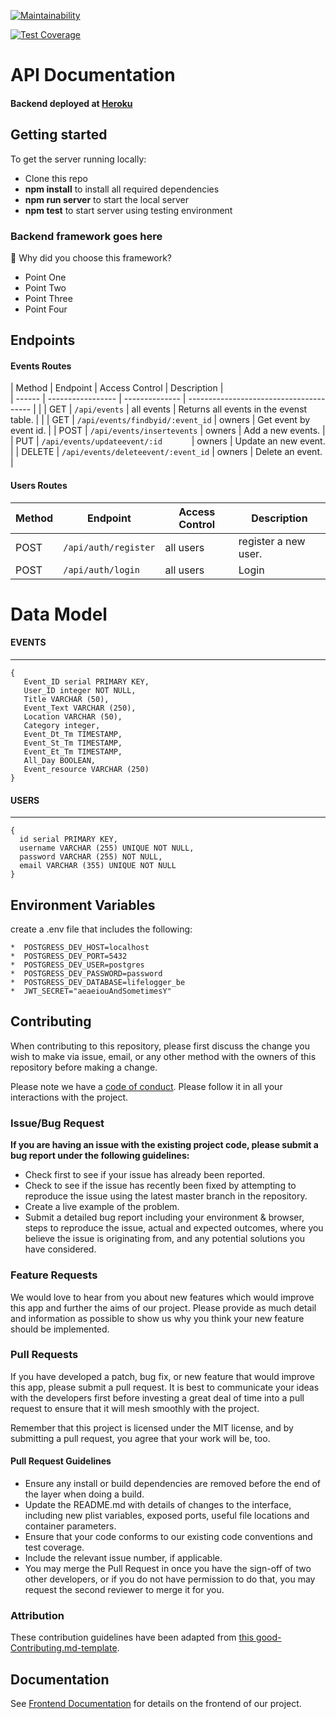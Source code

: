 [![Maintainability](https://api.codeclimate.com/v1/badges/0915a297bde344a86b20/maintainability)](https://codeclimate.com/github/Lambda-School-Labs/life-logger-be/maintainability)

[![Test Coverage](https://api.codeclimate.com/v1/badges/0915a297bde344a86b20/test_coverage)](https://codeclimate.com/github/Lambda-School-Labs/life-logger-be/test_coverage)


# API Documentation

#### Backend deployed at [Heroku](https://production-life-logger-be.herokuapp.com/) <br>

## Getting started

To get the server running locally:

- Clone this repo
- **npm install** to install all required dependencies
- **npm run server** to start the local server
- **npm test** to start server using testing environment

### Backend framework goes here

🚫 Why did you choose this framework?

-    Point One
-    Point Two
-    Point Three
-    Point Four

## Endpoints

#### Events Routes

| Method | Endpoint                            | Access Control                          | Description                             |                                 
| ------ | ----------------- | --------------  | --------------------------------------- |                                         |
| GET    | `/api/events`     | all events      | Returns all events in the evenst table. |                                         |
| GET    | `/api/events/findbyid/:event_id`    | owners                                  | Get event by event id.                  |
| POST   | `/api/events/insertevents`          | owners                                  | Add a new events.                       |
| PUT    | `/api/events/updateevent/:id      ` | owners                                  | Update an new event.                    |
| DELETE | `/api/events/deleteevent/:event_id` | owners                                  | Delete an event.                        |

#### Users Routes

| Method | Endpoint             | Access Control | Description          |
| ------ | -------------------- | -------------- | -------------------- |
| POST   | `/api/auth/register` | all users      | register a new user. |
| POST   | `/api/auth/login`    | all users      | Login                |


# Data Model

#### EVENTS

---

```
{
   Event_ID serial PRIMARY KEY,
   User_ID integer NOT NULL,
   Title VARCHAR (50),	
   Event_Text VARCHAR (250),	
   Location VARCHAR (50),
   Category integer,
   Event_Dt_Tm TIMESTAMP,
   Event_St_Tm TIMESTAMP,
   Event_Et_Tm TIMESTAMP,
   All_Day BOOLEAN,
   Event_resource VARCHAR (250)
}
```

#### USERS

---

```
{
  id serial PRIMARY KEY,
  username VARCHAR (255) UNIQUE NOT NULL,
  password VARCHAR (255) NOT NULL,
  email VARCHAR (355) UNIQUE NOT NULL
}
```

## Environment Variables

create a .env file that includes the following:

    *  POSTGRESS_DEV_HOST=localhost
    *  POSTGRESS_DEV_PORT=5432
    *  POSTGRESS_DEV_USER=postgres
    *  POSTGRESS_DEV_PASSWORD=password
    *  POSTGRESS_DEV_DATABASE=lifelogger_be  
    *  JWT_SECRET="aeaeiouAndSometimesY"
   
    
## Contributing

When contributing to this repository, please first discuss the change you wish to make via issue, email, or any other method with the owners of this repository before making a change.

Please note we have a [code of conduct](./code_of_conduct.md). Please follow it in all your interactions with the project.

### Issue/Bug Request

 **If you are having an issue with the existing project code, please submit a bug report under the following guidelines:**
 - Check first to see if your issue has already been reported.
 - Check to see if the issue has recently been fixed by attempting to reproduce the issue using the latest master branch in the repository.
 - Create a live example of the problem.
 - Submit a detailed bug report including your environment & browser, steps to reproduce the issue, actual and expected outcomes,  where you believe the issue is originating from, and any potential solutions you have considered.

### Feature Requests

We would love to hear from you about new features which would improve this app and further the aims of our project. Please provide as much detail and information as possible to show us why you think your new feature should be implemented.

### Pull Requests

If you have developed a patch, bug fix, or new feature that would improve this app, please submit a pull request. It is best to communicate your ideas with the developers first before investing a great deal of time into a pull request to ensure that it will mesh smoothly with the project.

Remember that this project is licensed under the MIT license, and by submitting a pull request, you agree that your work will be, too.

#### Pull Request Guidelines

- Ensure any install or build dependencies are removed before the end of the layer when doing a build.
- Update the README.md with details of changes to the interface, including new plist variables, exposed ports, useful file locations and container parameters.
- Ensure that your code conforms to our existing code conventions and test coverage.
- Include the relevant issue number, if applicable.
- You may merge the Pull Request in once you have the sign-off of two other developers, or if you do not have permission to do that, you may request the second reviewer to merge it for you.

### Attribution

These contribution guidelines have been adapted from [this good-Contributing.md-template](https://gist.github.com/PurpleBooth/b24679402957c63ec426).

## Documentation

See [Frontend Documentation](https://github.com/Lambda-School-Labs/life-logger-fe/blob/master/README.md) for details on the frontend of our project.
